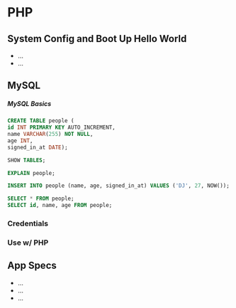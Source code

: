 # PHP

## System Config and Boot Up Hello World

- ...
- ...

## MySQL

##### MySQL Basics

```sql
CREATE TABLE people (
id INT PRIMARY KEY AUTO_INCREMENT,
name VARCHAR(255) NOT NULL,
age INT,
signed_in_at DATE);

SHOW TABLES;

EXPLAIN people;

INSERT INTO people (name, age, signed_in_at) VALUES ('DJ', 27, NOW());

SELECT * FROM people;
SELECT id, name, age FROM people;
```

### Credentials

### Use w/ PHP

## App Specs

- ...
- ...
- ...
